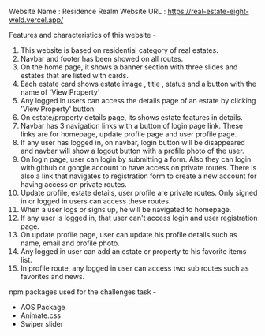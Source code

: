 Website Name : Residence Realm
Website URL :  https://real-estate-eight-weld.vercel.app/

Features and characteristics of this website -
1. This website is based on residential category of real estates.
1. Navbar and footer has been showed on all routes.
2. On the home page, it shows a banner section with three slides and estates that are listed with cards.
3. Each estate card shows estate image , title , status and a button with the name of 'View Property'
4. Any logged in users can access the details page of an estate by clicking 'View Property' button.
5. On estate/property details page, its shows estate features in details.
6. Navbar has 3 navigation links with a button of login page link. These links are for homepage, update profile page and user profile page.
7. If any user has logged in, on navbar, login button will be disappeared and navbar will show a logout button with a profile photo of the user. 
8. On login page, user can login by submitting a form. Also they can login with github or google account to have access on private routes. There is also a link that navigates to registration form to create a new account for having access on private routes.
9. Update profile, estate details, user profile are private routes. Only signed in or logged in users can access these routes.
10. When a user logs or signs up, he will be navigated to homepage.
10. If any user is logged in, that user can't access login and user registration page.
11. On update profile page, user can update his profile details such as name, email and profile photo.
12. Any logged in user can add an estate or property to his favorite items list.
13. In profile route, any logged in user can access two sub routes such as favorites and news.

npm packages used for the challenges task -
- AOS Package
- Animate.css
- Swiper slider